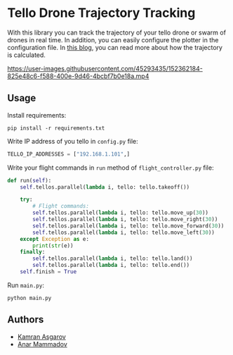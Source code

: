 # Tello Drone Trajectory Tracking

With this library you can track the trajectory of your tello drone or swarm of drones in real time. In addition, you can easily configure the plotter in the configuration file. In [this blog](https://tivole.github.io/tello/drone/trajectory/2022/02/02/tello-trajectory-real-time.html), you can read more about how the trajectory is calculated.

https://user-images.githubusercontent.com/45293435/152362184-825e48c6-f588-400e-9d46-4bcbf7b0e18a.mp4

## Usage

Install requirements:

```
pip install -r requirements.txt
```

Write IP address of you tello in `config.py` file:

```python
TELLO_IP_ADDRESSES = ["192.168.1.101",]
```

Write your flight commands in `run` method of `flight_controller.py` file:

```python
def run(self):
    self.tellos.parallel(lambda i, tello: tello.takeoff())

    try:
        # Flight commands:
        self.tellos.parallel(lambda i, tello: tello.move_up(30))
        self.tellos.parallel(lambda i, tello: tello.move_right(30))
        self.tellos.parallel(lambda i, tello: tello.move_forward(30))
        self.tellos.parallel(lambda i, tello: tello.move_left(30))
    except Exception as e:
        print(str(e))
    finally:
        self.tellos.parallel(lambda i, tello: tello.land())
        self.tellos.parallel(lambda i, tello: tello.end())
    self.finish = True
```

Run `main.py`:

```
python main.py
```

## Authors

- [Kamran Asgarov](https://github.com/tivole)
- [Anar Mammadov](https://github.com/anarmammad)